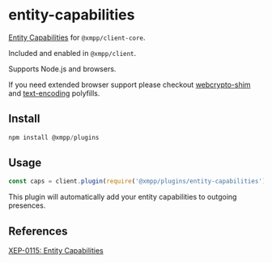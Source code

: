 # entity-capabilities

[Entity Capabilities](https://xmpp.org/extensions/xep-0115.html) for `@xmpp/client-core`.

Included and enabled in `@xmpp/client`.

Supports Node.js and browsers.

If you need extended browser support please checkout [webcrypto-shim](https://github.com/vibornoff/webcrypto-shim#supported-browsers) and [text-encoding](https://github.com/inexorabletash/text-encoding) polyfills.

## Install

```js
npm install @xmpp/plugins
```

## Usage

```js
const caps = client.plugin(require('@xmpp/plugins/entity-capabilities'))
```

This plugin will automatically add your entity capabilities to outgoing presences.

## References

[XEP-0115: Entity Capabilities](https://xmpp.org/extensions/xep-0115.html)
